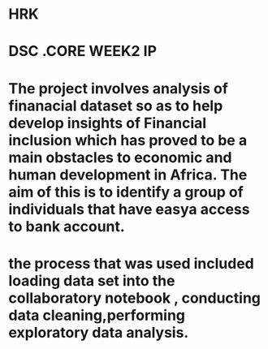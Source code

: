 # HRK

# DSC .CORE WEEK2 IP 

# The project involves analysis of finanacial dataset  so as to help develop insights  of  Financial inclusion which has proved to be a  main obstacles to economic and human development in Africa. The aim of this is to identify a group of individuals that have easya access to bank account.

# the process that  was used included loading  data set into the collaboratory notebook , conducting data cleaning,performing  exploratory data analysis.
